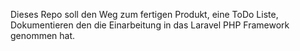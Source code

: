 Dieses Repo soll den Weg zum fertigen Produkt, eine ToDo Liste, Dokumentieren den die Einarbeitung in das Laravel PHP Framework genommen hat.